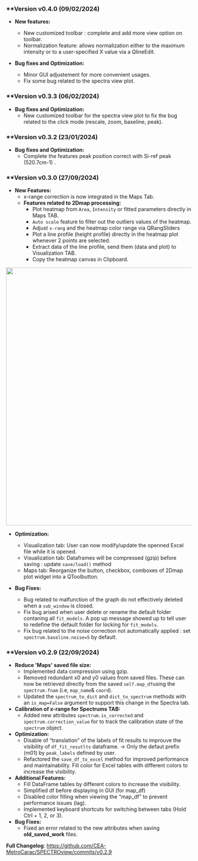 ### **Version v0.4.0 (09/02/2024)
- **New features:**
    - New customized toolbar : complete and add more view option on toolbar.
    - Normalization feature: allows normalization either to the maximum intensity or to a user-specified X value via a QlineEdit.

- **Bug fixes and Optimization:**
    - Minor GUI adjustement for more convenient usages.
    - Fix some bug related to the spectra view plot.

### **Version v0.3.3 (06/02/2024)
- **Bug fixes and Optimization:**
    - New customized toolbar for the spectra view plot to fix the bug related to the click mode (rescale, zoom, baseline, peak).


### **Version v0.3.2 (23/01/2024)
- **Bug fixes and Optimization:**
    - Complete the features peak position correct with Si-ref peak (520.7cm-1) .

### **Version v0.3.0 (27/09/2024)

- **New Features:**
    - x-range correction is now integrated in the Maps Tab.
    - **Features related to 2Dmap processing:**
        - Plot heatmap from `Area`, `Intensity` or fitted parameters directly in Maps TAB.
        - `Auto scale` feature to filter out the outliers values of the heatmap.
        - Adjust `x-rang` and the heatmap color range via QRangSliders
        - Plot a line profile (height profile) directly in the heatmap plot whenever 2 points are selected.
        - Extract data of the line profile, send them (data and plot) to Visualization TAB.
        - Copy the heatmap canvas in Clipboard. 

<p align="center">
    <img width=700 src="https://raw.githubusercontent.com/CEA-MetroCarac/spectroview/main/app/doc\figures_release_notes\heatmap_widget.png">
</p>

- **Optimization:**
    - Visualization tab: User can now modify/update the openned Excel file while it is opened.
    - Visualization tab: Dataframes will be compressed (gzip) before saving : update `save/load()` method
    - Maps tab: Reorganize the button, checkbox, comboxes of 2Dmap plot widget into a QToolbutton.

- **Bug Fixes:**
    - Bug related to malfunction of the graph do not effectively deleted when a `sub_window` is closed.
    - Fix bug arised when user delete or rename the default folder contaning all `fit_models`. A pop up message showed up to tell user to redefine the default folder for locking for `fit_models`.
    - Fix bug related to the noise correction not automatically applied : set `spectrum.baseline.noise=5` by default.


### **Version v0.2.9 (22/09/2024)

- **Reduce 'Maps' saved file size:**
    - Implemented data compression using gzip.
    - Removed redundant x0 and y0 values from saved files. These can now be retrieved directly from the saved `self.map_df`using the `spectrum.fnam` (i.e, `map_name`& `coord`).
    - Updated the `spectrum_to_dict` and `dict_to_spectrum` methods with an `is_map=False` argument to support this change in the Spectra tab.
- **Calibration of x-range for Spectrums TAB:**
    - Added new attributes `spectrum.is_corrected` and `spectrum.correction_value` for to track the calibration state of the `spectrum` object.
- **Optimization:**
    - Disable of “translation” of the labels of fit results to improuve the visibility of `df_fit_resutlts` dataframe. → Only the defaut prefix (m01) by `peak_labels` defined by user.
    - Refactored the `save_df_to_excel` method for improved performance and maintainability. Fill color for Excel tables with different colors to increase the visibility.
- **Additional Features:**
    - Fill DataFrame tables by different colors to increase the visibility.
    - Simplified df before displaying in GUI (for map_df)
    - Disabled color filling when viewing the “map_df” to prevent performance issues (lag).
    - Implemented  keyboard shortcuts for switching between tabs (Hold Ctrl + 1, 2, or 3).
- **Bug Fixes:**
    - Fixed an error related to the new attributes when saving **old_saved_work** files.

**Full Changelog**: https://github.com/CEA-MetroCarac/SPECTROview/commits/v0.2.9